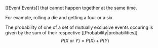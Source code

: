 [[Event|Events]] that cannot happen together at the same time.

For example, rolling a die and getting a four or a six.

The probability of one of a set of mutually exclusive events occuring is given by the sum of their respective [[Probability|probabilities]]
$$P(X \text{ or } Y) = P(X) + P(Y)$$